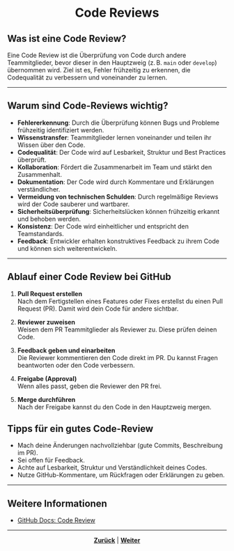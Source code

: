 # <p align="center">Code Reviews</p>


## Was ist eine Code Review?

Eine Code Review ist die Überprüfung von Code durch andere Teammitglieder, bevor dieser in den Hauptzweig (z. B. `main` oder `develop`) übernommen wird. Ziel ist es, Fehler frühzeitig zu erkennen, die Codequalität zu verbessern und voneinander zu lernen.

---

## Warum sind Code-Reviews wichtig?

- **Fehlererkennung**: Durch die Überprüfung können Bugs und Probleme frühzeitig identifiziert werden.
- **Wissenstransfer**: Teammitglieder lernen voneinander und teilen ihr Wissen über den Code.
- **Codequalität**: Der Code wird auf Lesbarkeit, Struktur und Best Practices überprüft.
- **Kollaboration**: Fördert die Zusammenarbeit im Team und stärkt den Zusammenhalt.
- **Dokumentation**: Der Code wird durch Kommentare und Erklärungen verständlicher.
- **Vermeidung von technischen Schulden**: Durch regelmäßige Reviews wird der Code sauberer und wartbarer.
- **Sicherheitsüberprüfung**: Sicherheitslücken können frühzeitig erkannt und behoben werden.
- **Konsistenz**: Der Code wird einheitlicher und entspricht den Teamstandards.
- **Feedback**: Entwickler erhalten konstruktives Feedback zu ihrem Code und können sich weiterentwickeln.

---

## Ablauf einer Code Review bei GitHub

1. **Pull Request erstellen**  
   Nach dem Fertigstellen eines Features oder Fixes erstellst du einen Pull Request (PR). Damit wird dein Code für andere sichtbar.

2. **Reviewer zuweisen**  
   Weisen dem PR Teammitglieder als Reviewer zu. Diese prüfen deinen Code.

3. **Feedback geben und einarbeiten**  
   Die Reviewer kommentieren den Code direkt im PR. Du kannst Fragen beantworten oder den Code verbessern.

4. **Freigabe (Approval)**  
   Wenn alles passt, geben die Reviewer den PR frei.

5. **Merge durchführen**  
   Nach der Freigabe kannst du den Code in den Hauptzweig mergen.

## Tipps für ein gutes Code-Review

- Mach deine Änderungen nachvollziehbar (gute Commits, Beschreibung im PR).
- Sei offen für Feedback.
- Achte auf Lesbarkeit, Struktur und Verständlichkeit deines Codes.
- Nutze GitHub-Kommentare, um Rückfragen oder Erklärungen zu geben.

---

## Weitere Informationen

- [GitHub Docs: Code Review](https://docs.github.com/de/pull-requests/collaborating-with-pull-requests/reviewing-changes-in-pull-requests/about-pull-request-reviews)

---

<p align="center"><a href="/docs/04-tools/01-github/03-pull-requests/01-merge-konflikte/README.md"><strong>Zurück</strong></a> | <a href="/docs/04-tools/01-github/04-issues/README.md"><strong>Weiter</strong></a></p>

